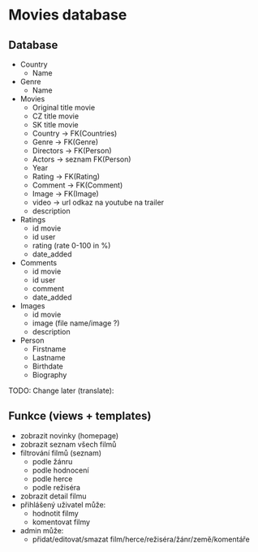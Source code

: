 # Movies database

## Database
- Country
  - Name
- Genre
  - Name
- Movies
  - Original title movie
  - CZ title movie
  - SK title movie
  - Country -> FK(Countries)
  - Genre -> FK(Genre)
  - Directors -> FK(Person)
  - Actors -> seznam FK(Person)
  - Year
  - Rating -> FK(Rating)
  - Comment -> FK(Comment)
  - Image -> FK(Image)
  - video -> url odkaz na youtube na trailer
  - description
- Ratings
  - id movie
  - id user
  - rating (rate 0-100 in %)
  - date_added
- Comments
  - id movie
  - id user
  - comment
  - date_added
- Images
  - id movie
  - image (file name/image ?)
  - description
- Person
  - Firstname
  - Lastname
  - Birthdate
  - Biography

TODO: Change later (translate):

## Funkce (views + templates)
- zobrazit novinky (homepage)
- zobrazit seznam všech filmů
- filtrování filmů (seznam) 
  - podle žánru
  - podle hodnocení
  - podle herce
  - podle režiséra
- zobrazit detail filmu
- přihlášený uživatel může:
  - hodnotit filmy
  - komentovat filmy
- admin může:
  - přidat/editovat/smazat film/herce/režiséra/žánr/země/komentáře